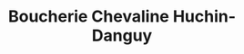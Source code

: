 ---
title: "Boucherie Chevaline Huchin-Danguy"
url: /coulogne/boucherie-chevaline-huchin-danguy/
shop: boucherie
---